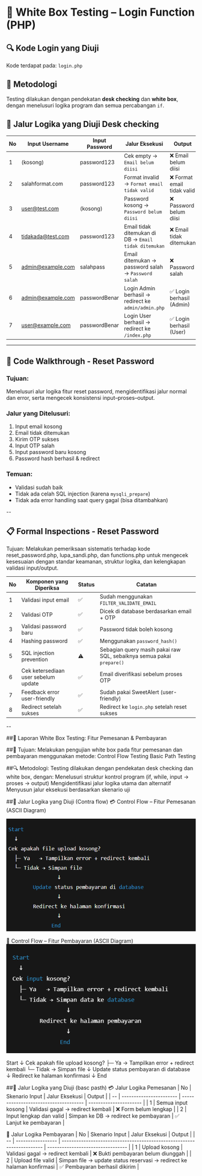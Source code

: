 # 🧪 White Box Testing – Login Function (PHP)

## 🔍 Kode Login yang Diuji
Kode terdapat pada: `login.php`

## 🧠 Metodologi
Testing dilakukan dengan pendekatan **desk checking** dan **white box**, dengan menelusuri logika program dan semua percabangan `if`.

## 🔁 Jalur Logika yang Diuji Desk checking

| No | Input Username       | Input Password | Jalur Eksekusi                                                                 | Output                      |
|----|----------------------|----------------|--------------------------------------------------------------------------------|-----------------------------|
| 1  | (kosong)             | password123    | Cek empty → `Email belum diisi`                                                | ❌ Email belum diisi        |
| 2  | salahformat.com      | password123    | Format invalid → `Format email tidak valid`                                    | ❌ Format email tidak valid |
| 3  | user@test.com        | (kosong)       | Password kosong → `Password belum diisi`                                       | ❌ Password belum diisi     |
| 4  | tidakada@test.com    | password123    | Email tidak ditemukan di DB → `Email tidak ditemukan`                          | ❌ Email tidak ditemukan    |
| 5  | admin@example.com    | salahpass      | Email ditemukan → password salah → `Password salah`                            | ❌ Password salah           |
| 6  | admin@example.com    | passwordBenar  | Login Admin berhasil → redirect ke `admin/admin.php`                           | ✅ Login berhasil (Admin)   |
| 7  | user@example.com     | passwordBenar  | Login User berhasil → redirect ke `/index.php`                                 | ✅ Login berhasil (User)    |


---

## 📘  Code Walkthrough - Reset Password

### Tujuan:
Menelusuri alur logika fitur reset password, mengidentifikasi jalur normal dan error, serta mengecek konsistensi input–proses–output.

### Jalur yang Ditelusuri:
1. Input email kosong
2. Email tidak ditemukan
3. Kirim OTP sukses
4. Input OTP salah
5. Input password baru kosong
6. Password hash berhasil & redirect

### Temuan:
- Validasi sudah baik
- Tidak ada celah SQL injection (karena `mysqli_prepare`)
- Tidak ada error handling saat query gagal (bisa ditambahkan)

--

## 📋 Formal Inspections - Reset Password

Tujuan:
Melakukan pemeriksaan sistematis terhadap kode reset_password.php, lupa_sandi.php, dan functions.php untuk mengecek kesesuaian dengan standar keamanan, struktur logika, dan kelengkapan validasi input/output.

| No | Komponen yang Diperiksa              | Status | Catatan                                                               |
| -- | ------------------------------------ | ------ | --------------------------------------------------------------------- |
| 1  | Validasi input email                 | ✅      | Sudah menggunakan `FILTER_VALIDATE_EMAIL`                             |
| 2  | Validasi OTP                         | ✅      | Dicek di database berdasarkan email + OTP                             |
| 3  | Validasi password baru               | ✅      | Password tidak boleh kosong                                           |
| 4  | Hashing password                     | ✅      | Menggunakan `password_hash()`                                         |
| 5  | SQL injection prevention             | ⚠️     | Sebagian query masih pakai raw SQL, sebaiknya semua pakai `prepare()` |
| 6  | Cek ketersediaan user sebelum update | ✅      | Email diverifikasi sebelum proses OTP                                 |
| 7  | Feedback error user-friendly         | ✅      | Sudah pakai SweetAlert (user-friendly)                                |
| 8  | Redirect setelah sukses              | ✅      | Redirect ke `login.php` setelah reset sukses                          |

--

##📘 Laporan White Box Testing: Fitur Pemesanan & Pembayaran

##🎯 Tujuan:
Melakukan pengujian white box pada fitur pemesanan dan pembayaran menggunakan metode:
Control Flow Testing
Basic Path Testing

##🔍 Metodologi:
Testing dilakukan dengan pendekatan desk checking dan white box, dengan:
Menelusuri struktur kontrol program (if, while, input → proses → output)
Mengidentifikasi jalur logika utama dan alternatif
Menyusun jalur eksekusi berdasarkan skenario uji

##🔄 Jalur Logika yang Diuji (Contra flow)
💳 Control Flow – Fitur Pemesanan (ASCII Diagram)

![Halaman validasi](Screenshot/code1.png)

🧾 Control Flow – Fitur Pembayaran (ASCII Diagram)
![Halaman validasi](Screenshot/code2.png)

Start
  ↓
Cek apakah file upload kosong?
  ├─ Ya   → Tampilkan error + redirect kembali
  └─ Tidak → Simpan file
                ↓
        Update status pembayaran di database
                ↓
        Redirect ke halaman konfirmasi
                ↓
              End


##🔄 Jalur Logika yang Diuji (basc pasth)
💳 Jalur Logika Pemesanan
| No | Skenario Input          | Jalur Eksekusi                        | Output                 |
| -- | ----------------------- | ------------------------------------- | ---------------------- |
| 1  | Semua input kosong      | Validasi gagal → redirect kembali     | ❌ Form belum lengkap   |
| 2  | Input lengkap dan valid | Simpan ke DB → redirect ke pembayaran | ✅ Lanjut ke pembayaran |


🧾 Jalur Logika Pembayaran
| No | Skenario Input    | Jalur Eksekusi                                                         | Output                            |
| -- | ----------------- | ---------------------------------------------------------------------- | --------------------------------- |
| 1  | Upload kosong     | Validasi gagal → redirect kembali                                      | ❌ Bukti pembayaran belum diunggah |
| 2  | Upload file valid | Simpan file → update status reservasi → redirect ke halaman konfirmasi | ✅ Pembayaran berhasil dikirim     |



